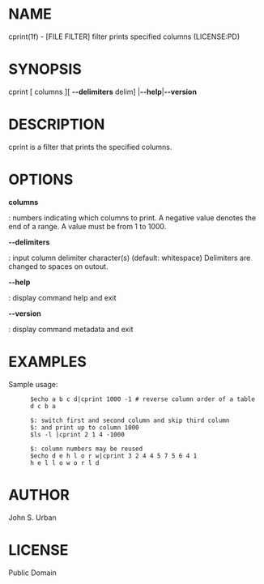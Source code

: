 NAME
====

cprint(1f) - \[FILE FILTER\] filter prints specified columns
(LICENSE:PD)

SYNOPSIS
========

cprint \[ columns \]\[ **--delimiters** delim\]
\|**--help**\|**--version**

DESCRIPTION
===========

cprint is a filter that prints the specified columns.

OPTIONS
=======

**columns**

:   numbers indicating which columns to print. A negative value denotes
    the end of a range. A value must be from 1 to 1000.

****--delimiters****

:   input column delimiter character(s) (default: whitespace) Delimiters
    are changed to spaces on outout.

****--help****

:   display command help and exit

****--version****

:   display command metadata and exit

EXAMPLES
========

Sample usage:

          $echo a b c d|cprint 1000 -1 # reverse column order of a table
          d c b a

          $: switch first and second column and skip third column
          $: and print up to column 1000
          $ls -l |cprint 2 1 4 -1000

          $: column numbers may be reused
          $echo d e h l o r w|cprint 3 2 4 4 5 7 5 6 4 1
          h e l l o w o r l d

AUTHOR
======

John S. Urban

LICENSE
=======

Public Domain
